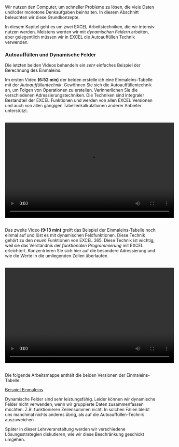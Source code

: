 Wir nutzen den Computer, um schneller Probleme zu lösen, die viele Daten und/oder monotone Denkaufgaben beinhalten. In diesem Abschnitt beleuchten wir diese Grundkonzepte. 

In diesem Kapitel geht es um zwei EXCEL Arbeitstechniken, die wir intensiv nutzen werden. Meistens werden wir mit *dynamischen Feldern* arbeiten, aber gelegentlich müssen wir in EXCEL die Autoauffüllen Technik verwenden. 

### Autoauffüllen und Dynamische Felder

Die letzten beiden Videos behandeln ein *sehr* einfaches Beispiel der Berechnung des Einmaleins. 

Im ersten Video **(6:52 min)** der beiden erstelle ich eine Einmaleins-Tabelle mit der *Autoauffüllentechnik*. Gewöhnen Sie sich die Autoauffüllentechnik an, um Folgen von Operationen zu erstellen. Verinnerlichen Sie die verschiedenen Adressierungstechniken. Die Techniken sind integraler Bestandteil der EXCEL Funktionen und werden von allen EXCEL Versionen und auch von allen gängigen Tabellenkalkulationen anderer Anbieter unterstützt.

<p>&nbsp;<video width="560" height="315" controls="true"><source src="https://youtu.be/lZ_9yiTZ7nE">https://youtu.be/lZ_9yiTZ7nE</video>&nbsp;<br></p>

Das zweite Video **(9:13 min)** greift das Beispiel der Einmaleins-Tabelle noch einmal auf und löst es mit dynamischen Feldfunktionen. Diese Technik gehört zu den *neuen* Funktionen von EXCEL 365. Diese Technik ist wichtig, weil sie das Verständnis der *funktionalen Programmierung* mit EXCEL erleichtert. Konzentrieren Sie sich hier auf die besondere Adressierung und wie die Werte in die umliegenden Zellen überlaufen. 

<p>&nbsp;<video width="560" height="315" controls="true"><source src="https://youtu.be/VS9fTcTK2AE">https://youtu.be/VS9fTcTK2AE</video>&nbsp;<br></p>

Die folgende Arbeitsmappe enthält die beiden Versionen der Einmaleins-Tabelle. 

<a href="https://moodle.zhaw.ch/mod/resource/view.php?id=635133"><p class="btn btn-primary"><i class="fa fa-lg fa-download"></i> Beispiel Einmaleins</p></a>

<p class="alert alert-warning" markdown=1>
Dynamische Felder sind sehr leistungsfähig. Leider können wir dynamische Felder nicht verwenden, wenn wir gruppierte Daten zusammenfassen möchten. Z.B. funktionieren Zeilensummen nicht. In solchen Fällen bleibt uns manchmal nichts anderes übrig, als auf die Autoauffüllen-Technik auszuweichen
</p>

Später in dieser Lehrveranstaltung werden wir verschiedene Lösungsstrategien diskutieren, wie wir diese Beschränkung geschickt umgehen.
